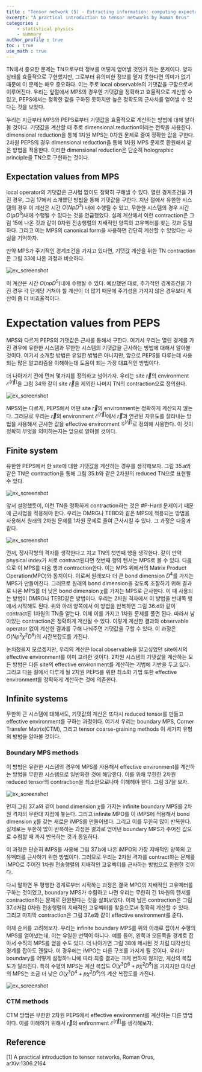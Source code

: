 ```yaml
---
title : "Tensor network (5) - Extracting information: computing expectation values"
excerpt: "A practical introduction to tensor networks by Roman Orus"
categories :
    - statistical physics
    - summary
author_profile : true
toc : true
use_math : true
---
```



TN에서 중요한 문제는 TN으로부터 정보를 어떻게 얻어낼 것인가 하는 문제이다. 양자상태를 효율적으로 구현했지만, 그로부터 유의미한 정보를 얻지 못한다면 의미가 없기 때문에 이 문제는 매우 중요하다. 이는 주로 local observable의 기댓값을 구함으로써 이루어진다. 우리는 앞절에서 MPS의 경우엔 기댓값을 정확하고 효율적으로 계산할 수 있고, PEPS에서는 정확한 값을 구하진 못하지만 높은 정확도의 근사치를 얻어낼 수 있다는 것을 보았다. 

우리는 지금부터 MPS와 PEPS로부터 기댓값을 효율적으로 계산하는 방법에 대해 알아볼 것이다. 기댓값을 계산할 때 주로 dimensional reduction이라는 전략을 사용한다. dimensional reduction을 통해 1차원 MPS는 0차원 문제로 줄여 정확한 값을 구한다. 2차원 PEPS의 경우 dimensional reduction을 통해 1차원 MPS 문제로 환원해서 같은 방법을 적용한다. 이러한 dimensional reduction은 단순히 holographic principle을 TN으로 구현하는 것이다.

## Expectation values from MPS

local operator의 기댓값은 근사법 없이도 정확히 구해낼 수 있다. 열린 경게조건을 가진 경우, 그림 17에서 소개했던 방법을 통해 기댓값을 구한다. 지난 절에서 유한한 시스템의 경우 이 계산은 시간 $O(NpD^3)$ 내에 수행될 수 있고, 무한한 시스템의 경우 시간 $O(pD^3)$내에 수행될 수 있다는 것을 언급했었다. 실제 계산에서 이런 contraction은 그림 15에 나온 것과 같이 0차원 전송행렬의 지배적인 양쪽의 고유벡터를 찾는 것과 동일하다. 그리고 이는 MPS의 canonical form을 사용하면 간단히 계산할 수 있었다는 사실을 기억하자.

만약 MPS가 주기적인 경계조건을 가지고 있다면, 기댓값 계산을 위한 TN contraction은 그림 33에 나온 과정과 비슷하다.

![ex_screenshot](/assets/images/TN/fig33.jpg)

이 계산은 시간 $O(npD^5)$내에 수행될 수 있다. 예상했던 대로, 주기적인 경계조건을 가진 경우 각 단계당 거쳐야 할 계산이 더 많기 때문에 주기성을 가지지 않은 경우보다 계산이 좀 더 비효율적이다.

# Expectation values from PEPS

MPS와 다르게 PEPS의 기댓값은 근사를 통해서 구한다. 여기서 우리는 열린 경계를 가진 경우에 유한한 시스템과 무한한 시스템의 기댓값을 근사하는 방법에 대해서 알아볼 것이다. 여기서 소개할 방법은 유일한 방법은 아니지만, 앞으로 PEPS를 다루는데 사용되는 많은 알고리즘을 이해하는데 도움이 되는 가장 대표적인 방법이다.

더 나아가기 전에 먼저 몇가지를 정의하고 넘어가자. 우리는 site $\vec{r}$의 environment $\mathcal{E}^{[\vec{r}]}$을 그림 34와 같이 site $\vec{r}$을 제외한 나머지 TN의 contraction으로 정의한다.

![ex_screenshot](/assets/images/TN/fig34.jpg)

MPS와는 다르게, PEPS에서 어떤 site $\vec{r}$의 environment는 정확하게 계산되지 않는다. 그러므로 우리는 $\vec{r}$의 environment $\mathcal{E}^{[\vec{r}]}$에서 $\vec{r}$과 연관된 자유도를 잘라내는 방법을 사용해서 근사한 값을 effective environment $\mathcal{G}^{[\vec{r}]}$로 정의해 사용한다. 이 것이 정확히 무엇을 의미하는지는 앞으로 알아볼 것이다.

## Finite system

유한한 PEPS에서 한 site에 대한 기댓값을 계산하는 경우를 생각해보자. 그림 35.a와 같은 TN은 contraction을 통해 그림 35.b와 같은 2차원의 reduced TN으로 표현될 수 있다.

![ex_screenshot](/assets/images/TN/fig35.jpg)

앞서 설명했듯이, 이런 TN을 정확하게 contraction하는 것은 #P-Hard 문제이기 때문에 근사법을 적용해야 한다. 우리는 DMRG나 TEBD와 같은 MPS에 적용되는 방법을 사용해서 원래의 2차원 문제를 1차원 문제로 줄여 근사시킬 수 있다. 그 과정은 다음과 같다.

![ex_screenshot](/assets/images/TN/fig36.jpg)

먼저, 정사각형의 격자를 생각한다고 치고 TN의 첫번째 행을 생각한다. 같이 만약 physical index가 서로 contract된다면 첫번째 행의 텐서는 MPS로 볼 수 있다. 다음으로 이 MPS를 다음 행과 contraction한다. 이는 MPS 위에서의 Matrix Product Operation(MPO)와 동치이다. 이로써 원래보다 더 큰 bond dimension $D^4$를 가지는 MPS가 만들어진다. 그러므로 원래의 bond dimension을 갖도록 조절하기 위해 결과로 나온 MPS를 더 낮은 bond dimension $\chi$를 가지는 MPS로 근사한다. 이 때 사용되는 방법이 DMRG나 TEBD같은 방법이다. 우리는 2차원 격자에서 이 방법을 반대쪽 행에서 시작해도 된다. 위와 아래 양쪽에서 이 방법을 반복하면 그림 36.d와 같이 contract된 1차원의 TN을 얻는다. 이제 이를 가지고 1차원 문제를 풀면 된다. 따라서 남아있는 contraction은 정확하게 계산될 수 있다. 이렇게 계산한 결과와 observable operator 없이 계산한 결과를 구해 나눠주면 기댓값을 구할 수 있다. 이 과정은 $O(Np^2 \chi^2 D^6)$의 시간복잡도를 가진다.

눈치챘을지 모르겠지만, 우리의 계산은 local observable을 알고싶었던 site에서의 effective environment를 이미 고려한 것이다. 2차원 시스템의 기댓값을 계산하는 모든 방법은 다른 site의 effective environment를 계산하는 기법에 기반을 두고 있다. 그리고 다음 절에서 다루게 될 2차원 PEPS를 위한 최소화 기법 또한 effective environment를 정확하게 계산하는 것에 의존한다.

## Infinite systems

무한히 큰 시스템에 대해서도, 기댓값의 계산은 또다시 reduced tensor를 만들고 effective environment를 구하는 과정이다. 여기서 우리는 boundary MPS, Corner Transfer Matrix(CTM), 그리고 tensor coarse-graining methods 이 세가지 유형의 방법을 알아볼 것이다.

### Boundary MPS methods

이 방법은 유한한 시스템의 경우에 MPS를 사용해서 effective environment를 계산하는 방법을 무한한 시스템으로 일반화한 것에 해당한다. 이를 위해 무한한 2차원 reduced tensor의 contraction을 최소한으로나마 이해해야 한다. 그림 37을 보자.

![ex_screenshot](/assets/images/TN/fig36.jpg)

먼저 그림 37.a와 같이 bond dimension $\chi$를 가지는 infinite boundary MPS를 2차원 격자의 무한대 지점에 놓는다. 그리고 infinite MPO를 이 iMPS에 적용해서 bond dimension $\chi$를 갖는 새로운 iMPS를 만들어낸다. 그리고 이를 무한히 많이 반복한다. 실제로는 무한히 많이 반복하는 과정은 결과로 얻어낸 boundary MPS가 주어진 값으로 수렴할 때 까지 반복하는 것과 동일하다.

이 과정은 단순히 iMPS를 사용해 그림 37.b에 나온 iMPO의 가장 지배적인 양쪽의 고유벡터를 근사하기 위한 방법이다. 그러므로 우리는 2차원 격자를 contract하는 문제를 iMPO로 주어진 1차원 전송행렬의 지배적인 고유벡터를 근사하는 방법으로 환원한 것이다.

다시 말하면 두 평행한 경계로부터 시작하는 과정은 결국 MPO의 지배적인 고유벡터를 구하는 것이었고, boundary MPS가 수렴하고 나면 우리는 무한히 긴 1차원의 텐서를 contraction하는 문제로 환원된다는 것을 살펴보았다. 이제 남은 contraction은 그림37.d처럼 0차원 전송행렬의 지배적인 고유벡터를 찾음으로써 정확히 계산할 수 있다. 그리고 마지막 contraction은 그림 37.e와 같이 effective environment를 준다.

이제 순서를 고려해보자. 우리는 infinite boundary MPS를 위와 아래로 잡아서 수평의 MPS를 얻어냈는데, 이는 유일한 선택이 아니다. 예를 들어, 왼쪽과 오른쪽을 경계로 잡아서 수직의 MPS를 얻을 수도 있다. 더 나아가면 그림 38에 제시된 것 처럼 대각선의 경계를 잡아도 괜찮다. 이 경우에는 iMPO는 다른 구조를 가지게 될 것이다. 우리가 boundary를 어떻게 설정하느냐에 따라 최종 결과는 크게 변하지 않지만, 게산의 복잡도가 달라진다. 특히 수평의 MPS는 계산 복잡도 $O(\chi^3 D^6 + p\chi^2D^8)$을 가지지만 대각선의 MPS는 조금 더 낮은 $O(\chi^3 D^4 + p\chi^2 D^6)$의 계산 복잡도를 가진다.

![ex_screenshot](/assets/images/TN/fig36.jpg)

### CTM methods

CTM 방법은 무한한 2차원 PEPS에서 effective environment를 계산하는 다른 방법이다. 이를 이해하기 위해서 $\vec{r}$의 enfironment $\mathcal{E}^{[\vec{r}]}$를 생각해보자.





















## Reference

[1] A practical introduction to tensor networks, Roman Orus, arXiv:1306.2164
